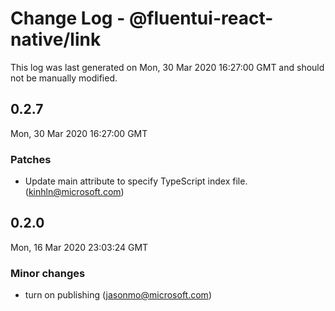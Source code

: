 # Change Log - @fluentui-react-native/link

This log was last generated on Mon, 30 Mar 2020 16:27:00 GMT and should not be manually modified.

## 0.2.7
Mon, 30 Mar 2020 16:27:00 GMT

### Patches

- Update main attribute to specify TypeScript index file. (kinhln@microsoft.com)
## 0.2.0
Mon, 16 Mar 2020 23:03:24 GMT

### Minor changes

- turn on publishing (jasonmo@microsoft.com)